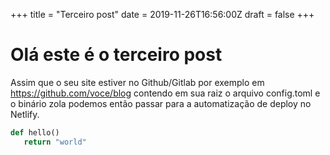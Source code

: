 +++
title = "Terceiro post"
date = 2019-11-26T16:56:00Z
draft = false
+++

# Olá este é o terceiro post

Assim que o seu site estiver no Github/Gitlab por exemplo em https://github.com/voce/blog 
contendo em sua raiz o arquivo config.toml e 
o binário zola podemos então passar para a automatização de deploy no Netlify.

```py
def hello()
   return "world"
```
